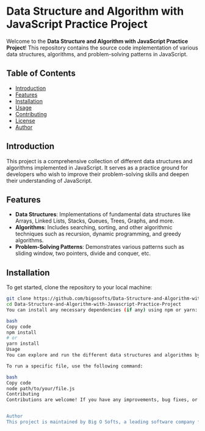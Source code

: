 # Data Structure and Algorithm with JavaScript Practice Project

Welcome to the **Data Structure and Algorithm with JavaScript Practice Project**! This repository contains the source code implementation of various data structures, algorithms, and problem-solving patterns in JavaScript.

## Table of Contents

- [Introduction](#introduction)
- [Features](#features)
- [Installation](#installation)
- [Usage](#usage)
- [Contributing](#contributing)
- [License](#license)
- [Author](#author)

## Introduction

This project is a comprehensive collection of different data structures and algorithms implemented in JavaScript. It serves as a practice ground for developers who wish to improve their problem-solving skills and deepen their understanding of JavaScript.

## Features

- **Data Structures**: Implementations of fundamental data structures like Arrays, Linked Lists, Stacks, Queues, Trees, Graphs, and more.
- **Algorithms**: Includes searching, sorting, and other algorithmic techniques such as recursion, dynamic programming, and greedy algorithms.
- **Problem-Solving Patterns**: Demonstrates various patterns such as sliding window, two pointers, divide and conquer, etc.

## Installation

To get started, clone the repository to your local machine:

```bash
git clone https://github.com/bigosofts/Data-Structure-and-Algorithm-with-Javascript-Practice-Project.git
cd Data-Structure-and-Algorithm-with-Javascript-Practice-Project
You can install any necessary dependencies (if any) using npm or yarn:

bash
Copy code
npm install
# or
yarn install
Usage
You can explore and run the different data structures and algorithms by navigating through the project files. Each implementation is self-contained and can be tested independently.

To run a specific file, use the following command:

bash
Copy code
node path/to/your/file.js
Contributing
Contributions are welcome! If you have any improvements, bug fixes, or new implementations, feel free to open an issue or submit a pull request. Please ensure that your code follows the project's coding standards and is well-documented.


Author
This project is maintained by Big O Softs, a leading software company focused on teaching software engineering and delivering high-quality software products.






